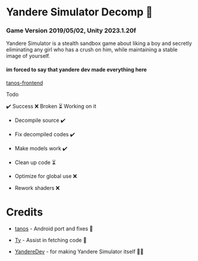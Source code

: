 # Yandere Simulator Decomp 🚧

### Game Version 2019/05/02, Unity 2023.1.20f

Yandere Simulator is a stealth sandbox game about liking a boy and secretly eliminating any girl who has a crush on him, while maintaining a stable image of yourself.

#### im forced to say that yandere dev made everything here ####

[tanos-frontend](https://raw.githubusercontent.com/TacoGit/YanSimAndroid/main/thumb.png)

Todo

✔️ Success ❌ Broken ⏳ Working on it
* Decompile source ✔️

* Fix decompiled codes ✔️

* Make models work ✔️

* Clean up code ⏳

* Optimize for global use ❌

* Rework shaders ❌

# Credits
* [tanos](https://discordapp.com/users/916798305390964778) - Android port and fixes 🚧

* [Ty](https://twitter.com/yophlox) - Assist in fetching code 🤝

* [YandereDev](https://yanderedev.wordpress.com) - for making Yandere Simulator itself 🧑‍🔬
